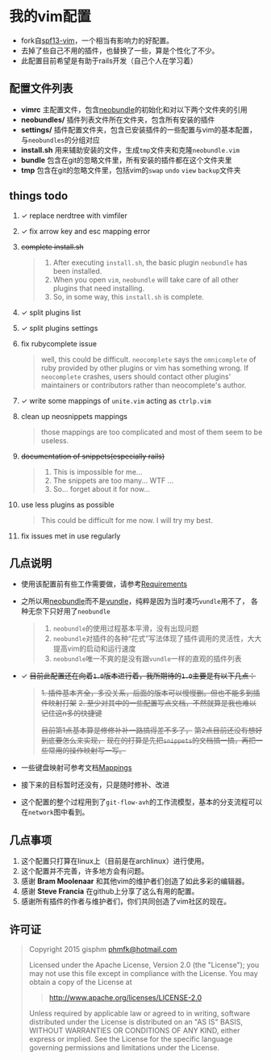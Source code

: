 # 我的vim配置
+ fork自[spf13-vim][1]，一个相当有影响力的好配置。
+ 去掉了些自己不用的插件，也替换了一些，算是个性化了不少。
+ 此配置目前希望是有助于rails开发（自己个人在学习着）

## 配置文件列表
+ __vimrc__ 主配置文件，包含[neobundle][4]的初始化和对以下两个文件夹的引用
+ __neobundles/__ 插件列表文件所在文件夹，包含所有安装的插件
+ __settings/__ 插件配置文件夹，包含已安装插件的一些配置与vim的基本配置，与`neobundles`的分组对应
+ __install.sh__ 用来辅助安装的文件，生成`tmp`文件夹和克隆`neobundle.vim`
+ __bundle__ 包含在git的忽略文件里，所有安装的插件都在这个文件夹里
+ __tmp__ 包含在git的忽略文件里，包括vim的`swap` `undo` `view` `backup`文件夹

## things todo
1. ✓ replace nerdtree with vimfiler

2. ✓ fix arrow key and esc mapping error

3. ~~complete install.sh~~

    > 1. After executing `install.sh`, the basic plugin `neobundle` has been installed.
    > 2. When you open `vim`, `neobundle` will take care of all other plugins that need installing.
    > 3. So, in some way, this `install.sh` is complete.

4. ✓ split plugins list

4. ✓ split plugins settings

4. fix rubycomplete issue

    > well, this could be difficult.
    > `neocomplete` says the `omnicomplete` of ruby provided by other plugins or vim
    > has something wrong. If `neocomplete` crashes, users should contact other plugins'
    > maintainers or contributors rather than neocomplete's author.

4. ✓ write some mappings of `unite.vim` acting as `ctrlp.vim`

4. clean up neosnippets mappings
    > those mappings are too complicated and most of them seem to be useless.

4. ~~documentation of snippets(especially rails)~~

    > 1. This is impossible for me...
    > 2. The snippets are too many... WTF ...
    > 3. So... forget about it for now...

5. use less plugins as possible

    > This could be difficult for me now. I will try my best.

6. fix issues met in use regularly

## 几点说明
+ 使用该配置前有些工作需要做，请参考[Requirements](docs/Requirements.md)

+ 之所以用[neobundle][4]而不是[vundle][3]，纯粹是因为当时凑巧`vundle`用不了，
    各种无奈下只好用了`neobundle`

    > 1. `neobundle`的使用过程基本平滑，没有出现问题
    > 2. `neobundle`对插件的各种“花式”写法体现了插件调用的灵活性，大大提高vim的启动和运行速度
    > 3. `neobundle`唯一不爽的是没有跟`vundle`一样的直观的插件列表

+ ✓ ~~目前此配置还在向着`1.0`版本进行着，我所期待的`1.0`主要是有以下几点：~~

    > ~~1. 插件基本齐全，多没关系，后面的版本可以慢慢删。但也不能多到插件映射打架~~
    > ~~2. 至少对其中的一些配置写点文档，不然就算是我也难以记住这n多的快捷键~~
    >
    > ~~目前第1点基本算是修修补补一路搞得差不多了，~~
    > ~~第2点目前还没有想好到底要怎么来实现，~~
    > ~~现在的打算是先把`snippets`的文档搞一搞，再把一些常用的操作映射写一写。~~

+ 一些键盘映射可参考文档[Mappings](docs/Mappings.md)

+ 接下来的目标暂时还没有，只是随时修补、改进

+ 这个配置的整个过程用到了`git-flow-avh`的工作流模型，基本的分支流程可以在`network`图中看到。

## 几点事项
1. 这个配置只打算在linux上（目前是在archlinux）进行使用。
2. 这个配置并不完善，许多地方会有问题。
3. 感谢 __Bram Moolenaar__ 和其他vim的维护者们创造了如此多彩的编辑器。
3. 感谢 __Steve Francia__ 在github上分享了这么有用的配置。
5. 感谢所有插件的作者与维护者们，你们共同创造了vim社区的现在。

## 许可证
> Copyright 2015 gisphm <phmfk@hotmail.com>
>
> Licensed under the Apache License, Version 2.0 (the "License");
> you may not use this file except in compliance with the License.
> You may obtain a copy of the License at
>
>> http://www.apache.org/licenses/LICENSE-2.0
>
> Unless required by applicable law or agreed to in writing, software
> distributed under the License is distributed on an "AS IS" BASIS,
> WITHOUT WARRANTIES OR CONDITIONS OF ANY KIND, either express or implied.
> See the License for the specific language governing permissions and
> limitations under the License.

[1]: https://github.com/spf13/spf13-vim.git
[2]: https://github.com/gisphm/myneovimrc.git
[3]: https://github.com/gmarik/Vundle.vim.git
[4]: https://github.com/Shougo/neobundle.vim.git
